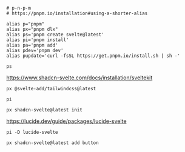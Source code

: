 ```shell
# p-n-p-m
# https://pnpm.io/installation#using-a-shorter-alias

alias p="pnpm"
alias px="pnpm dlx"
alias ps='pnpm create svelte@latest'
alias pi='pnpm install'
alias pa='pnpm add'
alias pdev='pnpm dev'
alias pupdate='curl -fsSL https://get.pnpm.io/install.sh | sh -'
```

```shell
ps
```

https://www.shadcn-svelte.com/docs/installation/sveltekit

```shell
px @svelte-add/tailwindcss@latest
```

```shell
pi
```

```shell
px shadcn-svelte@latest init
```

https://lucide.dev/guide/packages/lucide-svelte

```shell
pi -D lucide-svelte
```

```shell
px shadcn-svelte@latest add button
```
